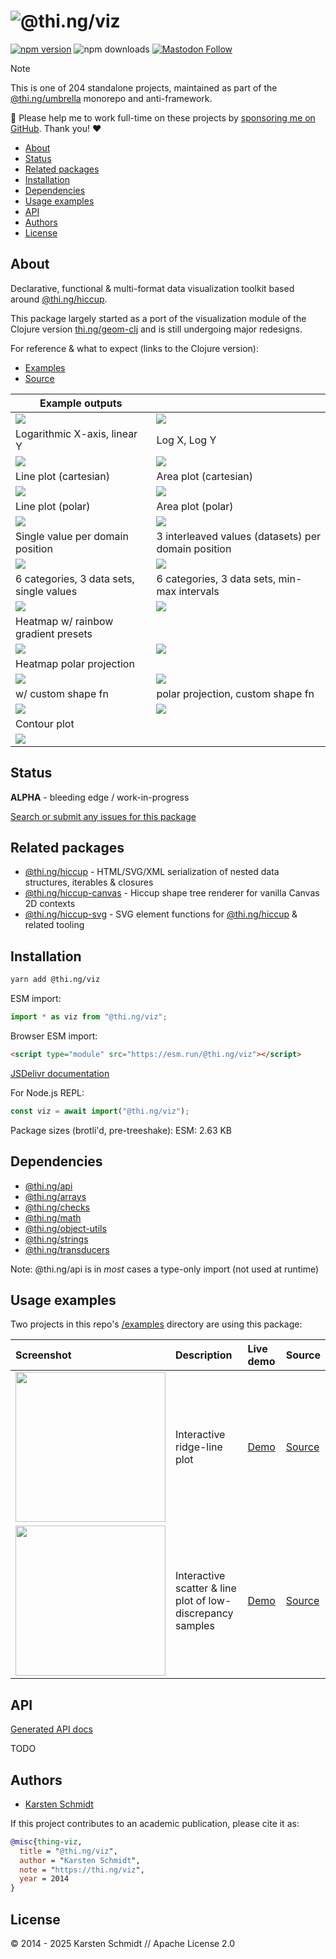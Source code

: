 <!-- This file is generated - DO NOT EDIT! -->
<!-- Please see: https://github.com/thi-ng/umbrella/blob/develop/CONTRIBUTING.md#changes-to-readme-files -->
# ![@thi.ng/viz](https://raw.githubusercontent.com/thi-ng/umbrella/develop/assets/banners/thing-viz.svg?aa791127)

[![npm version](https://img.shields.io/npm/v/@thi.ng/viz.svg)](https://www.npmjs.com/package/@thi.ng/viz)
![npm downloads](https://img.shields.io/npm/dm/@thi.ng/viz.svg)
[![Mastodon Follow](https://img.shields.io/mastodon/follow/109331703950160316?domain=https%3A%2F%2Fmastodon.thi.ng&style=social)](https://mastodon.thi.ng/@toxi)

> [!NOTE]
> This is one of 204 standalone projects, maintained as part
> of the [@thi.ng/umbrella](https://github.com/thi-ng/umbrella/) monorepo
> and anti-framework.
>
> 🚀 Please help me to work full-time on these projects by [sponsoring me on
> GitHub](https://github.com/sponsors/postspectacular). Thank you! ❤️

- [About](#about)
- [Status](#status)
- [Related packages](#related-packages)
- [Installation](#installation)
- [Dependencies](#dependencies)
- [Usage examples](#usage-examples)
- [API](#api)
- [Authors](#authors)
- [License](#license)

## About

Declarative, functional & multi-format data visualization toolkit based around [@thi.ng/hiccup](https://github.com/thi-ng/umbrella/tree/develop/packages/hiccup).

This package largely started as a port of the visualization module of the
Clojure version [thi.ng/geom-clj](https://github.com/thi-ng/geom/) and is still
undergoing major redesigns.

For reference & what to expect (links to the Clojure version):

- [Examples](https://github.com/thi-ng/geom/blob/feature/no-org/org/examples/viz/demos.org)
- [Source](https://github.com/thi-ng/geom/blob/feature/no-org/org/src/viz/core.org)

| Example outputs                                                                                       |                                                                                                 |
|-------------------------------------------------------------------------------------------------------|-------------------------------------------------------------------------------------------------|
| ![](https://raw.githubusercontent.com/thi-ng/umbrella/develop/assets/viz/scatter-linear-3.svg)        | ![](https://raw.githubusercontent.com/thi-ng/umbrella/develop/assets/viz/scatter-log-3.svg)     |
| Logarithmic X-axis, linear Y                                                                          | Log X, Log Y                                                                                    |
| ![](https://raw.githubusercontent.com/thi-ng/umbrella/develop/assets/viz/lineplot-3.svg)              | ![](https://raw.githubusercontent.com/thi-ng/umbrella/develop/assets/viz/areaplot-3.svg)        |
| Line plot (cartesian)                                                                                 | Area plot (cartesian)                                                                           |
| ![](https://raw.githubusercontent.com/thi-ng/umbrella/develop/assets/viz/lineplot-polar-3.svg)        | ![](https://raw.githubusercontent.com/thi-ng/umbrella/develop/assets/viz/areaplot-polar-3.svg)  |
| Line plot (polar)                                                                                     | Area plot (polar)                                                                               |
| ![](https://raw.githubusercontent.com/thi-ng/umbrella/develop/assets/viz/bars-3.svg)                  | ![](https://raw.githubusercontent.com/thi-ng/umbrella/develop/assets/viz/bars-interleave-3.svg) |
| Single value per domain position                                                                      | 3 interleaved values (datasets) per domain position                                             |
| ![](https://raw.githubusercontent.com/thi-ng/umbrella/develop/assets/viz/radarplot-3.svg)             | ![](https://raw.githubusercontent.com/thi-ng/umbrella/develop/assets/viz/radarplot-minmax.svg)  |
| 6 categories, 3 data sets, single values                                                              | 6 categories, 3 data sets, min-max intervals                                                    |
| ![](https://raw.githubusercontent.com/thi-ng/umbrella/develop/assets/viz/hm-rainbow2.svg)             | ![](https://raw.githubusercontent.com/thi-ng/umbrella/develop/assets/viz/hm-orange-blue.svg)    |
| Heatmap w/ rainbow gradient presets                                                                   |                                                                                                 |
| ![](https://raw.githubusercontent.com/thi-ng/umbrella/develop/assets/viz/hmp-yellow-magenta-cyan.svg) | ![](https://raw.githubusercontent.com/thi-ng/umbrella/develop/assets/viz/hmp-green-magenta.svg) |
| Heatmap polar projection                                                                              |                                                                                                 |
| ![](https://raw.githubusercontent.com/thi-ng/umbrella/develop/assets/viz/hms-rainbow2.svg)            | ![](https://raw.githubusercontent.com/thi-ng/umbrella/develop/assets/viz/hmsp-rainbow2.svg)     |
| w/ custom shape fn                                                                                    | polar projection, custom shape fn                                                               |
| ![](https://raw.githubusercontent.com/thi-ng/umbrella/develop/assets/viz/contours-4.svg)              | ![](https://raw.githubusercontent.com/thi-ng/umbrella/develop/assets/viz/terrain-6.svg)         |
| Contour plot                                                                                          |                                                                                                 |
| ![](https://raw.githubusercontent.com/thi-ng/umbrella/develop/assets/viz/timeline-3.svg)              |                                                                                                 |

## Status

**ALPHA** - bleeding edge / work-in-progress

[Search or submit any issues for this package](https://github.com/thi-ng/umbrella/issues?q=%5Bviz%5D+in%3Atitle)

## Related packages

- [@thi.ng/hiccup](https://github.com/thi-ng/umbrella/tree/develop/packages/hiccup) - HTML/SVG/XML serialization of nested data structures, iterables & closures
- [@thi.ng/hiccup-canvas](https://github.com/thi-ng/umbrella/tree/develop/packages/hiccup-canvas) - Hiccup shape tree renderer for vanilla Canvas 2D contexts
- [@thi.ng/hiccup-svg](https://github.com/thi-ng/umbrella/tree/develop/packages/hiccup-svg) - SVG element functions for [@thi.ng/hiccup](https://github.com/thi-ng/umbrella/tree/develop/packages/hiccup) & related tooling

## Installation

```bash
yarn add @thi.ng/viz
```

ESM import:

```ts
import * as viz from "@thi.ng/viz";
```

Browser ESM import:

```html
<script type="module" src="https://esm.run/@thi.ng/viz"></script>
```

[JSDelivr documentation](https://www.jsdelivr.com/)

For Node.js REPL:

```js
const viz = await import("@thi.ng/viz");
```

Package sizes (brotli'd, pre-treeshake): ESM: 2.63 KB

## Dependencies

- [@thi.ng/api](https://github.com/thi-ng/umbrella/tree/develop/packages/api)
- [@thi.ng/arrays](https://github.com/thi-ng/umbrella/tree/develop/packages/arrays)
- [@thi.ng/checks](https://github.com/thi-ng/umbrella/tree/develop/packages/checks)
- [@thi.ng/math](https://github.com/thi-ng/umbrella/tree/develop/packages/math)
- [@thi.ng/object-utils](https://github.com/thi-ng/umbrella/tree/develop/packages/object-utils)
- [@thi.ng/strings](https://github.com/thi-ng/umbrella/tree/develop/packages/strings)
- [@thi.ng/transducers](https://github.com/thi-ng/umbrella/tree/develop/packages/transducers)

Note: @thi.ng/api is in _most_ cases a type-only import (not used at runtime)

## Usage examples

Two projects in this repo's
[/examples](https://github.com/thi-ng/umbrella/tree/develop/examples)
directory are using this package:

| Screenshot                                                                                                               | Description                                                | Live demo                                              | Source                                                                              |
|:-------------------------------------------------------------------------------------------------------------------------|:-----------------------------------------------------------|:-------------------------------------------------------|:------------------------------------------------------------------------------------|
| <img src="https://raw.githubusercontent.com/thi-ng/umbrella/develop/assets/examples/viz-ridge-lines.avif" width="240"/>  | Interactive ridge-line plot                                | [Demo](https://demo.thi.ng/umbrella/viz-ridge-lines/)  | [Source](https://github.com/thi-ng/umbrella/tree/develop/examples/viz-ridge-lines)  |
| <img src="https://raw.githubusercontent.com/thi-ng/umbrella/develop/assets/examples/viz-scatter-plot.avif" width="240"/> | Interactive scatter & line plot of low-discrepancy samples | [Demo](https://demo.thi.ng/umbrella/viz-scatter-plot/) | [Source](https://github.com/thi-ng/umbrella/tree/develop/examples/viz-scatter-plot) |

## API

[Generated API docs](https://docs.thi.ng/umbrella/viz/)

TODO

## Authors

- [Karsten Schmidt](https://thi.ng)

If this project contributes to an academic publication, please cite it as:

```bibtex
@misc{thing-viz,
  title = "@thi.ng/viz",
  author = "Karsten Schmidt",
  note = "https://thi.ng/viz",
  year = 2014
}
```

## License

&copy; 2014 - 2025 Karsten Schmidt // Apache License 2.0
